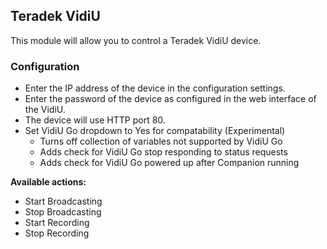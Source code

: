 ## Teradek VidiU

This module will allow you to control a Teradek VidiU device.

### Configuration
* Enter the IP address of the device in the configuration settings.
* Enter the password of the device as configured in the web interface of the VidiU.
* The device will use HTTP port 80.
* Set VidiU Go dropdown to Yes for compatability (Experimental)
    * Turns off collection of variables not supported by VidiU Go
    * Adds check for VidiU Go stop responding to status requests
    * Adds check for VidiU Go powered up after Companion running

**Available actions:**
* Start Broadcasting
* Stop Broadcasting
* Start Recording
* Stop Recording